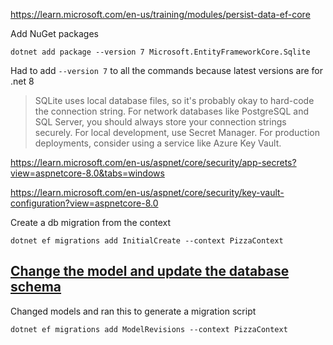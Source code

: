 
https://learn.microsoft.com/en-us/training/modules/persist-data-ef-core


Add NuGet packages

```
dotnet add package --version 7 Microsoft.EntityFrameworkCore.Sqlite
```

Had to add `--version 7` to all the commands because latest versions are for .net 8

> SQLite uses local database files, so it's probably okay to hard-code the connection string. For network databases like PostgreSQL and SQL Server, you should always store your connection strings securely. For local development, use Secret Manager. For production deployments, consider using a service like Azure Key Vault.

https://learn.microsoft.com/en-us/aspnet/core/security/app-secrets?view=aspnetcore-8.0&tabs=windows

https://learn.microsoft.com/en-us/aspnet/core/security/key-vault-configuration?view=aspnetcore-8.0

Create a db migration from the context

```
dotnet ef migrations add InitialCreate --context PizzaContext
```

## [Change the model and update the database schema](https://learn.microsoft.com/en-us/training/modules/persist-data-ef-core/3-migrations#change-the-model-and-update-the-database-schema)

Changed models and ran this to generate a migration script

```
dotnet ef migrations add ModelRevisions --context PizzaContext
```
